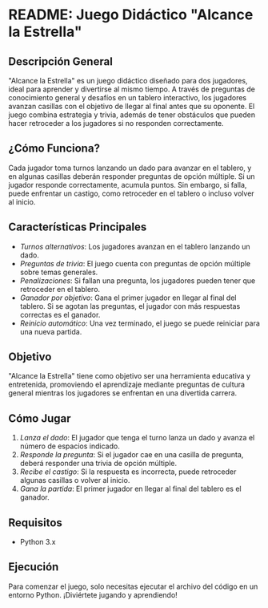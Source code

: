 # README: Juego Didáctico "Alcance la Estrella"

## Descripción General
"Alcance la Estrella" es un juego didáctico diseñado para dos jugadores, ideal para aprender y divertirse al mismo tiempo. A través de preguntas de conocimiento general y desafíos en un tablero interactivo, los jugadores avanzan casillas con el objetivo de llegar al final antes que su oponente. El juego combina estrategia y trivia, además de tener obstáculos que pueden hacer retroceder a los jugadores si no responden correctamente.

## ¿Cómo Funciona?
Cada jugador toma turnos lanzando un dado para avanzar en el tablero, y en algunas casillas deberán responder preguntas de opción múltiple. Si un jugador responde correctamente, acumula puntos. Sin embargo, si falla, puede enfrentar un castigo, como retroceder en el tablero o incluso volver al inicio.

## Características Principales
- *Turnos alternativos*: Los jugadores avanzan en el tablero lanzando un dado.
- *Preguntas de trivia*: El juego cuenta con preguntas de opción múltiple sobre temas generales.
- *Penalizaciones*: Si fallan una pregunta, los jugadores pueden tener que retroceder en el tablero.
- *Ganador por objetivo*: Gana el primer jugador en llegar al final del tablero. Si se agotan las preguntas, el jugador con más respuestas correctas es el ganador.
- *Reinicio automático*: Una vez terminado, el juego se puede reiniciar para una nueva partida.

## Objetivo
"Alcance la Estrella" tiene como objetivo ser una herramienta educativa y entretenida, promoviendo el aprendizaje mediante preguntas de cultura general mientras los jugadores se enfrentan en una divertida carrera.

## Cómo Jugar
1. *Lanza el dado*: El jugador que tenga el turno lanza un dado y avanza el número de espacios indicado.
2. *Responde la pregunta*: Si el jugador cae en una casilla de pregunta, deberá responder una trivia de opción múltiple.
3. *Recibe el castigo*: Si la respuesta es incorrecta, puede retroceder algunas casillas o volver al inicio.
4. *Gana la partida*: El primer jugador en llegar al final del tablero es el ganador.

## Requisitos
- Python 3.x

## Ejecución
Para comenzar el juego, solo necesitas ejecutar el archivo del código en un entorno Python. ¡Diviértete jugando y aprendiendo!
